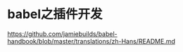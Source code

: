 # babel之插件开发

https://github.com/jamiebuilds/babel-handbook/blob/master/translations/zh-Hans/README.md